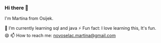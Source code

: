 ### Hi there 👋

I'm Martina from Osijek.

🌱 I’m currently learning sql and java
⚡ Fun fact: I love learning this, It's fun. 😄 
📫 How to reach me: novoselac.martina@gmail.com
